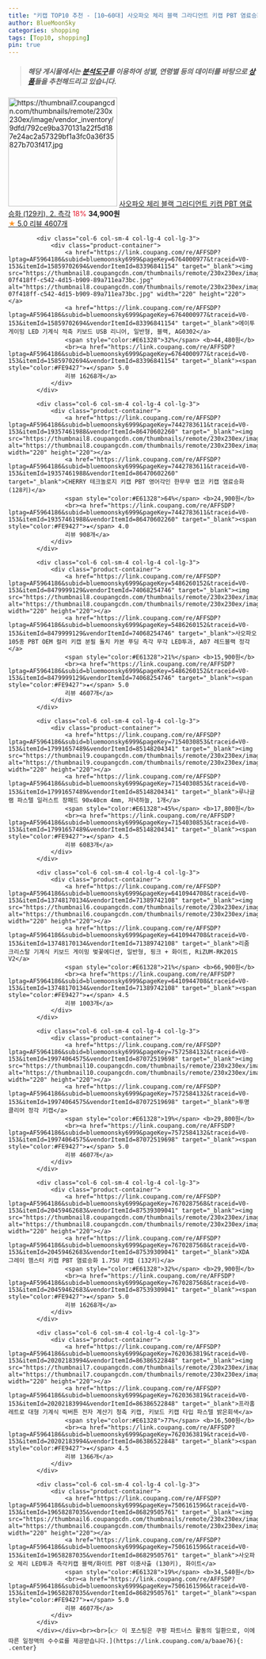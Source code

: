 ```yaml
---
title: "키캡 TOP10 추천 - [10~60대] 사오파오 체리 블랙 그라디언트 키캡 PBT 염료승화 (129키), 2. 측각"
author: BlueMoonSky
categories: shopping
tags: [Top10, shopping]
pin: true
---
```


> ##### 해당 게시물에서는 [**분석도구**](https://itemscout.io/)를 이용하여 **성별**, **연령별** 등의 데이터를 바탕으로 [**상품**](https://link.coupang.com/a/baae76)들을 추천해드리고 있습니다.
<div class="container"><div class="row">
            <div class="col-6 col-sm-4 col-lg-4 col-lg-3">
                <div class="product-container">
                    <a href="https://link.coupang.com/re/AFFSDP?lptag=AF5964186&subid=bluemoonsky6999&pageKey=7612563851&traceid=V0-153&itemId=20164952565&vendorItemId=86962459869" target="_blank"><img src="https://thumbnail7.coupangcdn.com/thumbnails/remote/230x230ex/image/vendor_inventory/9dfd/792ce9ba370131a22f5d187e24ac2a57329bf1a3fc0a36f35827b703f417.jpg" alt="https://thumbnail7.coupangcdn.com/thumbnails/remote/230x230ex/image/vendor_inventory/9dfd/792ce9ba370131a22f5d187e24ac2a57329bf1a3fc0a36f35827b703f417.jpg" width="220" height="220"></a>
                    <a href="https://link.coupang.com/re/AFFSDP?lptag=AF5964186&subid=bluemoonsky6999&pageKey=7612563851&traceid=V0-153&itemId=20164952565&vendorItemId=86962459869" target="_blank">사오파오 체리 블랙 그라디언트 키캡 PBT 염료승화 (129키), 2. 측각</a>
                    <span style="color:#E61328">18%</span> <b>34,900원</b>
                    <br><a href="https://link.coupang.com/re/AFFSDP?lptag=AF5964186&subid=bluemoonsky6999&pageKey=7612563851&traceid=V0-153&itemId=20164952565&vendorItemId=86962459869" target="_blank"><span style="color:#FE9427">★</span> 5.0
                    리뷰 4607개</a>
                </div>
            </div>
            
            <div class="col-6 col-sm-4 col-lg-4 col-lg-3">
                <div class="product-container">
                    <a href="https://link.coupang.com/re/AFFSDP?lptag=AF5964186&subid=bluemoonsky6999&pageKey=6764000977&traceid=V0-153&itemId=15859702694&vendorItemId=83396841154" target="_blank"><img src="https://thumbnail8.coupangcdn.com/thumbnails/remote/230x230ex/image/retail/images/8924512073033226-07f418ff-c542-4d15-b909-89a711ea73bc.jpg" alt="https://thumbnail8.coupangcdn.com/thumbnails/remote/230x230ex/image/retail/images/8924512073033226-07f418ff-c542-4d15-b909-89a711ea73bc.jpg" width="220" height="220"></a>
                    <a href="https://link.coupang.com/re/AFFSDP?lptag=AF5964186&subid=bluemoonsky6999&pageKey=6764000977&traceid=V0-153&itemId=15859702694&vendorItemId=83396841154" target="_blank">에이투 게이밍 LED 기계식 적축 키보드 USB 리니어, 일반형, 블랙, AG0302</a>
                    <span style="color:#E61328">32%</span> <b>44,480원</b>
                    <br><a href="https://link.coupang.com/re/AFFSDP?lptag=AF5964186&subid=bluemoonsky6999&pageKey=6764000977&traceid=V0-153&itemId=15859702694&vendorItemId=83396841154" target="_blank"><span style="color:#FE9427">★</span> 5.0
                    리뷰 16268개</a>
                </div>
            </div>
            
            <div class="col-6 col-sm-4 col-lg-4 col-lg-3">
                <div class="product-container">
                    <a href="https://link.coupang.com/re/AFFSDP?lptag=AF5964186&subid=bluemoonsky6999&pageKey=7442783611&traceid=V0-153&itemId=19357461988&vendorItemId=86470602260" target="_blank"><img src="https://thumbnail8.coupangcdn.com/thumbnails/remote/230x230ex/image/vendor_inventory/ab6b/1bec078fdf333d5020f54e41707bf2df3d960f7cf4f277b7e385e4839f12.jpg" alt="https://thumbnail8.coupangcdn.com/thumbnails/remote/230x230ex/image/vendor_inventory/ab6b/1bec078fdf333d5020f54e41707bf2df3d960f7cf4f277b7e385e4839f12.jpg" width="220" height="220"></a>
                    <a href="https://link.coupang.com/re/AFFSDP?lptag=AF5964186&subid=bluemoonsky6999&pageKey=7442783611&traceid=V0-153&itemId=19357461988&vendorItemId=86470602260" target="_blank">CHERRY 테크놀로지 키캡 PBT 영어각인 한무무 앱코 키캡 염료승화 (128키)</a>
                    <span style="color:#E61328">64%</span> <b>24,900원</b>
                    <br><a href="https://link.coupang.com/re/AFFSDP?lptag=AF5964186&subid=bluemoonsky6999&pageKey=7442783611&traceid=V0-153&itemId=19357461988&vendorItemId=86470602260" target="_blank"><span style="color:#FE9427">★</span> 4.0
                    리뷰 908개</a>
                </div>
            </div>
            
            <div class="col-6 col-sm-4 col-lg-4 col-lg-3">
                <div class="product-container">
                    <a href="https://link.coupang.com/re/AFFSDP?lptag=AF5964186&subid=bluemoonsky6999&pageKey=5486260152&traceid=V0-153&itemId=8479999129&vendorItemId=74068254746" target="_blank"><img src="https://thumbnail8.coupangcdn.com/thumbnails/remote/230x230ex/image/vendor_inventory/ee72/3e775b8f9238a3d23a16e362c24abe539365f3b26a8a2d939e03e9943d0e.jpg" alt="https://thumbnail8.coupangcdn.com/thumbnails/remote/230x230ex/image/vendor_inventory/ee72/3e775b8f9238a3d23a16e362c24abe539365f3b26a8a2d939e03e9943d0e.jpg" width="220" height="220"></a>
                    <a href="https://link.coupang.com/re/AFFSDP?lptag=AF5964186&subid=bluemoonsky6999&pageKey=5486260152&traceid=V0-153&itemId=8479999129&vendorItemId=74068254746" target="_blank">사오파오 105종 PBT OEM 컬러 키캡 분필 돌치 카본 푸딩 측각 무각 LED투과, A07 레드블랙 정각</a>
                    <span style="color:#E61328">21%</span> <b>15,900원</b>
                    <br><a href="https://link.coupang.com/re/AFFSDP?lptag=AF5964186&subid=bluemoonsky6999&pageKey=5486260152&traceid=V0-153&itemId=8479999129&vendorItemId=74068254746" target="_blank"><span style="color:#FE9427">★</span> 5.0
                    리뷰 4607개</a>
                </div>
            </div>
            
            <div class="col-6 col-sm-4 col-lg-4 col-lg-3">
                <div class="product-container">
                    <a href="https://link.coupang.com/re/AFFSDP?lptag=AF5964186&subid=bluemoonsky6999&pageKey=7154030853&traceid=V0-153&itemId=17991657489&vendorItemId=85148204341" target="_blank"><img src="https://thumbnail9.coupangcdn.com/thumbnails/remote/230x230ex/image/vendor_inventory/cf16/8b4d12934a311f8f6c46a7170e5236127168382ee2c51b946dffea3aad66.jpg" alt="https://thumbnail9.coupangcdn.com/thumbnails/remote/230x230ex/image/vendor_inventory/cf16/8b4d12934a311f8f6c46a7170e5236127168382ee2c51b946dffea3aad66.jpg" width="220" height="220"></a>
                    <a href="https://link.coupang.com/re/AFFSDP?lptag=AF5964186&subid=bluemoonsky6999&pageKey=7154030853&traceid=V0-153&itemId=17991657489&vendorItemId=85148204341" target="_blank">루나글램 파스텔 일러스트 장패드 90x40cm 4mm, 저녁하늘, 1개</a>
                    <span style="color:#E61328">45%</span> <b>17,800원</b>
                    <br><a href="https://link.coupang.com/re/AFFSDP?lptag=AF5964186&subid=bluemoonsky6999&pageKey=7154030853&traceid=V0-153&itemId=17991657489&vendorItemId=85148204341" target="_blank"><span style="color:#FE9427">★</span> 4.5
                    리뷰 6083개</a>
                </div>
            </div>
            
            <div class="col-6 col-sm-4 col-lg-4 col-lg-3">
                <div class="product-container">
                    <a href="https://link.coupang.com/re/AFFSDP?lptag=AF5964186&subid=bluemoonsky6999&pageKey=6410944708&traceid=V0-153&itemId=13748170134&vendorItemId=71389742108" target="_blank"><img src="https://thumbnail6.coupangcdn.com/thumbnails/remote/230x230ex/image/vendor_inventory/bce1/41f588c563e4482f6b12997463a0d22b97ab9cf219b4d4d2540c1f5245c5.jpg" alt="https://thumbnail6.coupangcdn.com/thumbnails/remote/230x230ex/image/vendor_inventory/bce1/41f588c563e4482f6b12997463a0d22b97ab9cf219b4d4d2540c1f5245c5.jpg" width="220" height="220"></a>
                    <a href="https://link.coupang.com/re/AFFSDP?lptag=AF5964186&subid=bluemoonsky6999&pageKey=6410944708&traceid=V0-153&itemId=13748170134&vendorItemId=71389742108" target="_blank">리줌 크리스탈 기계식 키보드 게이밍 벚꽃에디션, 일반형, 핑크 + 화이트, RiZUM-RK201S V2</a>
                    <span style="color:#E61328">21%</span> <b>66,900원</b>
                    <br><a href="https://link.coupang.com/re/AFFSDP?lptag=AF5964186&subid=bluemoonsky6999&pageKey=6410944708&traceid=V0-153&itemId=13748170134&vendorItemId=71389742108" target="_blank"><span style="color:#FE9427">★</span> 4.5
                    리뷰 1003개</a>
                </div>
            </div>
            
            <div class="col-6 col-sm-4 col-lg-4 col-lg-3">
                <div class="product-container">
                    <a href="https://link.coupang.com/re/AFFSDP?lptag=AF5964186&subid=bluemoonsky6999&pageKey=7572584132&traceid=V0-153&itemId=19974064575&vendorItemId=87072519698" target="_blank"><img src="https://thumbnail10.coupangcdn.com/thumbnails/remote/230x230ex/image/vendor_inventory/6e26/6a4259592b5fd8abd534b67595addba2d82762340c4791cefa49723b3e4b.jpg" alt="https://thumbnail10.coupangcdn.com/thumbnails/remote/230x230ex/image/vendor_inventory/6e26/6a4259592b5fd8abd534b67595addba2d82762340c4791cefa49723b3e4b.jpg" width="220" height="220"></a>
                    <a href="https://link.coupang.com/re/AFFSDP?lptag=AF5964186&subid=bluemoonsky6999&pageKey=7572584132&traceid=V0-153&itemId=19974064575&vendorItemId=87072519698" target="_blank">투명 클리어 정각 키캡</a>
                    <span style="color:#E61328">19%</span> <b>29,800원</b>
                    <br><a href="https://link.coupang.com/re/AFFSDP?lptag=AF5964186&subid=bluemoonsky6999&pageKey=7572584132&traceid=V0-153&itemId=19974064575&vendorItemId=87072519698" target="_blank"><span style="color:#FE9427">★</span> 5.0
                    리뷰 4607개</a>
                </div>
            </div>
            
            <div class="col-6 col-sm-4 col-lg-4 col-lg-3">
                <div class="product-container">
                    <a href="https://link.coupang.com/re/AFFSDP?lptag=AF5964186&subid=bluemoonsky6999&pageKey=7670287568&traceid=V0-153&itemId=20459462683&vendorItemId=87539309041" target="_blank"><img src="https://thumbnail8.coupangcdn.com/thumbnails/remote/230x230ex/image/vendor_inventory/88d4/ca68851b9ddceee9f7e338ae23d3bb6ceba6b98416838d3b05faf8efa64c.jpg" alt="https://thumbnail8.coupangcdn.com/thumbnails/remote/230x230ex/image/vendor_inventory/88d4/ca68851b9ddceee9f7e338ae23d3bb6ceba6b98416838d3b05faf8efa64c.jpg" width="220" height="220"></a>
                    <a href="https://link.coupang.com/re/AFFSDP?lptag=AF5964186&subid=bluemoonsky6999&pageKey=7670287568&traceid=V0-153&itemId=20459462683&vendorItemId=87539309041" target="_blank">XDA 그레이 햄스터 키캡 PBT 염료승화 1.75U 키캡 (132키)</a>
                    <span style="color:#E61328">32%</span> <b>29,900원</b>
                    <br><a href="https://link.coupang.com/re/AFFSDP?lptag=AF5964186&subid=bluemoonsky6999&pageKey=7670287568&traceid=V0-153&itemId=20459462683&vendorItemId=87539309041" target="_blank"><span style="color:#FE9427">★</span> 5.0
                    리뷰 16268개</a>
                </div>
            </div>
            
            <div class="col-6 col-sm-4 col-lg-4 col-lg-3">
                <div class="product-container">
                    <a href="https://link.coupang.com/re/AFFSDP?lptag=AF5964186&subid=bluemoonsky6999&pageKey=7620363819&traceid=V0-153&itemId=20202183994&vendorItemId=86386522848" target="_blank"><img src="https://thumbnail7.coupangcdn.com/thumbnails/remote/230x230ex/image/vendor_inventory/f741/6bd5309996ffc412022157c1047797ef7a1abbd2adc96ea3efdada2a48d8.png" alt="https://thumbnail7.coupangcdn.com/thumbnails/remote/230x230ex/image/vendor_inventory/f741/6bd5309996ffc412022157c1047797ef7a1abbd2adc96ea3efdada2a48d8.png" width="220" height="220"></a>
                    <a href="https://link.coupang.com/re/AFFSDP?lptag=AF5964186&subid=bluemoonsky6999&pageKey=7620363819&traceid=V0-153&itemId=20202183994&vendorItemId=86386522848" target="_blank">프라홈 레트로 대형 기계식 빅버튼 전자 계산기 청축 키캡, 키보드 키캡 타입 파스텔 밝은회색</a>
                    <span style="color:#E61328">77%</span> <b>16,500원</b>
                    <br><a href="https://link.coupang.com/re/AFFSDP?lptag=AF5964186&subid=bluemoonsky6999&pageKey=7620363819&traceid=V0-153&itemId=20202183994&vendorItemId=86386522848" target="_blank"><span style="color:#FE9427">★</span> 4.5
                    리뷰 1366개</a>
                </div>
            </div>
            
            <div class="col-6 col-sm-4 col-lg-4 col-lg-3">
                <div class="product-container">
                    <a href="https://link.coupang.com/re/AFFSDP?lptag=AF5964186&subid=bluemoonsky6999&pageKey=7506161596&traceid=V0-153&itemId=19658287035&vendorItemId=86829505761" target="_blank"><img src="https://thumbnail6.coupangcdn.com/thumbnails/remote/230x230ex/image/vendor_inventory/9c3b/1de2e8948c1a6852a9a8ccfd8bef9920d73d269d2684adf064bb4010c68c.jpg" alt="https://thumbnail6.coupangcdn.com/thumbnails/remote/230x230ex/image/vendor_inventory/9c3b/1de2e8948c1a6852a9a8ccfd8bef9920d73d269d2684adf064bb4010c68c.jpg" width="220" height="220"></a>
                    <a href="https://link.coupang.com/re/AFFSDP?lptag=AF5964186&subid=bluemoonsky6999&pageKey=7506161596&traceid=V0-153&itemId=19658287035&vendorItemId=86829505761" target="_blank">사오파오 체리 LED투과 측각키캡 블랙/화이트 PBT 이중사출 (130키), 화이트</a>
                    <span style="color:#E61328">19%</span> <b>34,540원</b>
                    <br><a href="https://link.coupang.com/re/AFFSDP?lptag=AF5964186&subid=bluemoonsky6999&pageKey=7506161596&traceid=V0-153&itemId=19658287035&vendorItemId=86829505761" target="_blank"><span style="color:#FE9427">★</span> 5.0
                    리뷰 4607개</a>
                </div>
            </div>
            </div></div><br><br>[👉 이 포스팅은 쿠팡 파트너스 활동의 일환으로, 이에 따른 일정액의 수수료를 제공받습니다.](https://link.coupang.com/a/baae76){: .center}